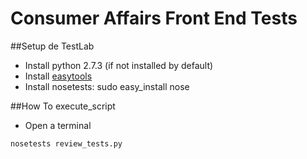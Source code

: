 # Consumer Affairs Front End Tests



##Setup de TestLab
* Install python 2.7.3 (if not installed by default)
* Install [easytools](https://pypi.python.org/pypi/setuptools)
* Install nosetests: sudo easy_install nose

##How To execute_script
*  Open a terminal
```
nosetests review_tests.py
```
